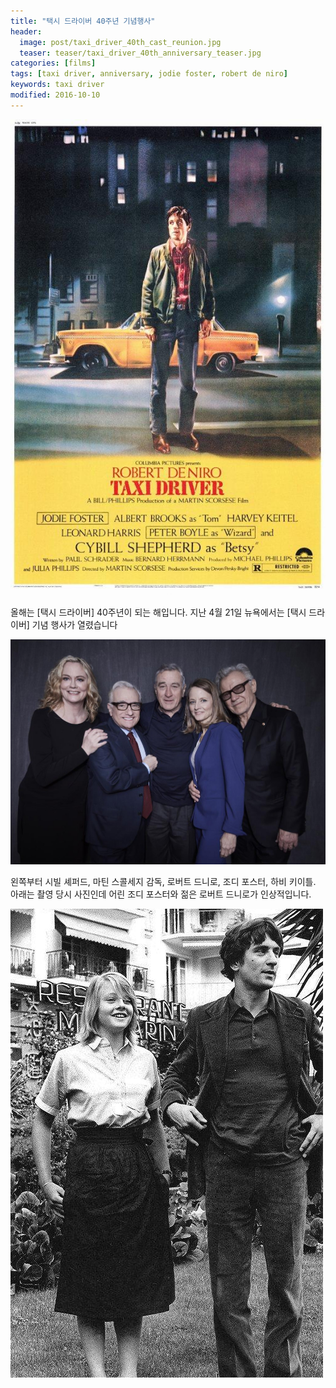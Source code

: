```yaml
---
title: "택시 드라이버 40주년 기념행사"
header:
  image: post/taxi_driver_40th_cast_reunion.jpg
  teaser: teaser/taxi_driver_40th_anniversary_teaser.jpg
categories: [films]
tags: [taxi driver, anniversary, jodie foster, robert de niro]
keywords: taxi driver
modified: 2016-10-10
---
```


<img src="/images/post/taxi_driver_1976_poster.jpg" alt="">

올해는 [택시 드라이버] 40주년이 되는 해입니다. 지난 4월 21일 뉴욕에서는 [택시 드라이버] 기념 행사가 열렸습니다

<img src="/images/post/taxi_driver_old_boys.jpg" alt="">

왼쪽부터 시빌 셰퍼드, 마틴 스콜세지 감독, 로버트 드니로, 조디 포스터, 하비 키이틀.<br/>
아래는 촬영 당시 사진인데 어린 조디 포스터와 젊은 로버트 드니로가 인상적입니다.

<img src="/images/post/taxi_driver_foster_de_niro.jpg" alt="">

<!-- <img src="{{ site.url }}{{ site.baseurl }}/images/post/taxi_driver_40th_cast_reunion.jpg" alt=""> -->
